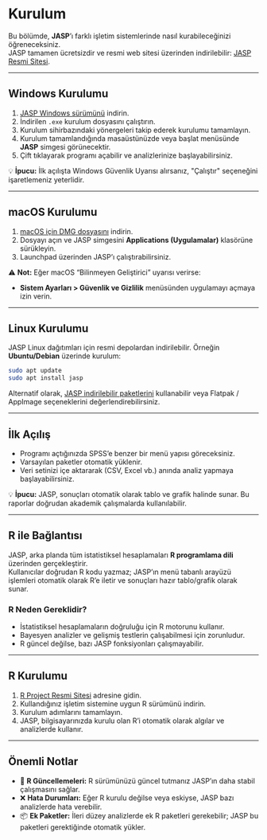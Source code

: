 # Kurulum

Bu bölümde, **JASP**’ı farklı işletim sistemlerinde nasıl kurabileceğinizi öğreneceksiniz.  
JASP tamamen ücretsizdir ve resmi web sitesi üzerinden indirilebilir: [JASP Resmi Sitesi](https://jasp-stats.org).  

---

## Windows Kurulumu

1. [JASP Windows sürümünü](https://jasp-stats.org/download/) indirin.  
2. İndirilen `.exe` kurulum dosyasını çalıştırın.  
3. Kurulum sihirbazındaki yönergeleri takip ederek kurulumu tamamlayın.  
4. Kurulum tamamlandığında masaüstünüzde veya başlat menüsünde **JASP** simgesi görünecektir.  
5. Çift tıklayarak programı açabilir ve analizlerinize başlayabilirsiniz.  

💡 **İpucu:** İlk açılışta Windows Güvenlik Uyarısı alırsanız, "Çalıştır" seçeneğini işaretlemeniz yeterlidir.  

---

## macOS Kurulumu

1. [macOS için DMG dosyasını](https://jasp-stats.org/download/) indirin.  
2. Dosyayı açın ve JASP simgesini **Applications (Uygulamalar)** klasörüne sürükleyin.  
3. Launchpad üzerinden JASP’ı çalıştırabilirsiniz.  

⚠️ **Not:** Eğer macOS “Bilinmeyen Geliştirici” uyarısı verirse:  
- **Sistem Ayarları > Güvenlik ve Gizlilik** menüsünden uygulamayı açmaya izin verin.  

---

## Linux Kurulumu

JASP Linux dağıtımları için resmi depolardan indirilebilir. Örneğin **Ubuntu/Debian** üzerinde kurulum:  

```bash
sudo apt update
sudo apt install jasp
```

Alternatif olarak, [JASP indirilebilir paketlerini](https://jasp-stats.org/download/) kullanabilir veya Flatpak / AppImage seçeneklerini değerlendirebilirsiniz.  

---

## İlk Açılış

- Programı açtığınızda SPSS’e benzer bir menü yapısı göreceksiniz.  
- Varsayılan paketler otomatik yüklenir.  
- Veri setinizi içe aktararak (CSV, Excel vb.) anında analiz yapmaya başlayabilirsiniz.  

💡 **İpucu:** JASP, sonuçları otomatik olarak tablo ve grafik halinde sunar. Bu raporlar doğrudan akademik çalışmalarda kullanılabilir.  

---

## R ile Bağlantısı

JASP, arka planda tüm istatistiksel hesaplamaları **R programlama dili** üzerinden gerçekleştirir.  
Kullanıcılar doğrudan R kodu yazmaz; JASP’ın menü tabanlı arayüzü işlemleri otomatik olarak R’e iletir ve sonuçları hazır tablo/grafik olarak sunar.  

### R Neden Gereklidir?  
- İstatistiksel hesaplamaların doğruluğu için R motorunu kullanır.  
- Bayesyen analizler ve gelişmiş testlerin çalışabilmesi için zorunludur.  
- R güncel değilse, bazı JASP fonksiyonları çalışmayabilir.  

---

## R Kurulumu

1. [R Project Resmi Sitesi](https://cran.r-project.org/) adresine gidin.  
2. Kullandığınız işletim sistemine uygun R sürümünü indirin.  
3. Kurulum adımlarını tamamlayın.  
4. JASP, bilgisayarınızda kurulu olan R’i otomatik olarak algılar ve analizlerde kullanır.  

---

## Önemli Notlar

- 🔄 **R Güncellemeleri:** R sürümünüzü güncel tutmanız JASP’ın daha stabil çalışmasını sağlar.  
- ❌ **Hata Durumları:** Eğer R kurulu değilse veya eskiyse, JASP bazı analizlerde hata verebilir.  
- 📦 **Ek Paketler:** İleri düzey analizlerde ek R paketleri gerekebilir; JASP bu paketleri gerektiğinde otomatik yükler.  